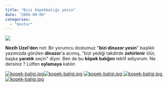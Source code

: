 ```yaml
---
title: "Bizi köpekbalığı yesin"
date: "2009-09-09"
categories: 
  - "destur"
---
```


**![](/uploads/image/great_219330g.jpg)**

**Nezih Uzel'den** not: Bir yorumcu dostumuz "**bizi dinazor yesin**" başlıklı yazımızda görülen **dinazor**'a acımış, "bizi yediği takdirde **zehirlenir** ölür, başka **yaratık** seçin" diyor. Ben de bu **köpek balığını** teklif ediyorum. Ne dersiniz ? Lütfen **oylamaya** katılın

 [![kopek-baligi.jpg](/uploads/2011/11/kopek-baligi-2.jpg)](/uploads/2011/11/kopek-baligi-2.jpg "kopek-baligi.jpg")[![kopek-baligi.jpg](/uploads/2011/11/kopek-baligi-2.jpg)](/uploads/2011/11/kopek-baligi-2.jpg "kopek-baligi.jpg") [![kopek-baligi.jpg](/uploads/2011/11/kopek-baligi-2.jpg) ](/uploads/2011/11/kopek-baligi-2.jpg "kopek-baligi.jpg")[![kopek-baligi.jpg](/uploads/2011/11/kopek-baligi-2.jpg) ](/uploads/2011/11/kopek-baligi-2.jpg "kopek-baligi.jpg") [![kopek-baligi.jpg](/uploads/2011/11/kopek-baligi-2.jpg)](/uploads/2011/11/kopek-baligi-2.jpg "kopek-baligi.jpg") [](/uploads/2011/11/kopek-baligi-2.jpg "kopek-baligi.jpg") [](/uploads/2011/11/kopek-baligi-2.jpg "kopek-baligi.jpg")[](/uploads/2011/11/kopek-baligi-2.jpg "kopek-baligi.jpg")
